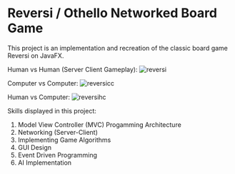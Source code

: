 # Reversi / Othello Networked Board Game

This project is an implementation and recreation of the classic board game Reversi on JavaFX.

Human vs Human (Server Client Gameplay):
![reversi](https://user-images.githubusercontent.com/31720526/84216249-c9b5f300-aa7d-11ea-9efc-fc32d3ec4d07.gif)

Computer vs Computer:
![reversicc](https://user-images.githubusercontent.com/31720526/84216255-cc184d00-aa7d-11ea-901a-5ab478c1cc03.gif)

Human vs Computer:
![reversihc](https://user-images.githubusercontent.com/31720526/84216257-cd497a00-aa7d-11ea-81c5-cab22bc7e63b.gif)

Skills displayed in this project:
1. Model View Controller (MVC) Progamming Architecture
2. Networking (Server-Client)
3. Implementing Game Algorithms
4. GUI Design 
5. Event Driven Programming
6. AI Implementation
